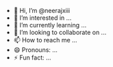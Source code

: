 - 👋 Hi, I’m @neerajxiii
- 👀 I’m interested in ...
- 🌱 I’m currently learning ...
- 💞️ I’m looking to collaborate on ...
- 📫 How to reach me ...
- 😄 Pronouns: ...
- ⚡ Fun fact: ...

<!---
neerajxiii/neerajxiii is a ✨ special ✨ repository because its `README.md` (this file) appears on your GitHub profile.
You can click the Preview link to take a look at your changes.
--->
